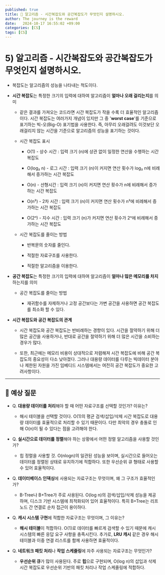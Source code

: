 ```yaml
---
published: true
title: 🤍 알고리즘 - 시간복잡도와 공간복잡도가 무엇인지 설명하시오.
author: The journey is the reward
date:   2024-10-17 16:55:02 +09:00
categories: [CS]
tags: [CS]
---
```


# 5) 알고리즘 - 시간복잡도와 공간복잡도가 무엇인지 설명하시오.

- 복잡도는 알고리즘의 성능을 나타내는 척도이다.

- **시간 복잡도**는 특정한 크기의 입력에 대하여 알고리즘이 **얼마나 오래 걸리는지**를 의미

	- 같은 결과를 가져오는 코드라면 시간 복잡도가 작을 수록 더 효율적인 알고리즘이다. 시간 복잡도는 여러가지 개념이 있지만 그 중 '**worst case**'를 기준으로 표기하는 빅-오(Big-O) 표기법을 사용한다. 즉, 아무리 오래걸려도 이것보단 오래걸리지 않는 시간을 기준으로 알고리즘의 성능을 표기하는 것이다.

	- 시간 복잡도 표시

		- O(1) - 상수 시간 : 입력 크기 (n)에 상관 없이 일정한 연산을 수행하는 시간 복잡도

		- O(log₂ n) - 로그 시간 : 입력 크기 (n)이 커지면 연산 횟수가 log₂ n에 비례해서 증가하는 시간 복잡도

		- O(n) - 선형시간 : 입력 크기 (n)이 커지면 연산 횟수가 n에 비례해서 증가하는 시간 복잡도
		- O(n²) - 2차 시간 : 입력 크기 (n)이 커지면 연산 횟수가 n²에 비례해서 증가하는 시간 복잡도

		- O(2ⁿ) - 지수 시간 : 입력 크기 (n)가 커지면 연산 횟수가 2ⁿ에 비례해서 증가하는 시간 복잡도


	- 시간 복잡도를 줄이는 방법

		- 반복문의 숫자를 줄인다.

		- 적절한 자료구조를 사용한다.

		- 적절한 알고리즘을 이용한다.

- **공간 복잡도**는 특정한 크기의 입력에 대하여 알고리즘이 **얼마나 많은 메모리를 차지**하는지를 의미

	- 공간 복잡도를 줄이는 방법

		- 재귀함수를 자제하거나 고정 공간보다는 가변 공간을 사용하면 공간 복잡도를 최소화 할 수 있다.


- **시간 복잡도와 공간 복잡도의 관계**

	- 시간 복잡도와 공간 복잡도는 반비례하는 경향이 있다. 시간을 절약하기 위해 더 많은 공간을 사용하거나, 반대로 공간을 절약하기 위해 더 많은 시간을 소비하는 경우가 많다. 

	- 또한, 최근에는 메모리 비용이 상대적으로 저렴해져 시간 복잡도에 비해 공간 복잡도의 중요성이 다소 낮아졌다. 그러나 대용량 데이터를 다루는 빅데이터 분야나 제한된 자원을 가진 임베디드 시스템에서는 여전히 공간 복잡도가 중요한 고려사항이다.

---

## 🧾 예상 질문

- Q. **대용량 데이터를 처리**해야 할 때 어떤 자료구조를 선택할 것인가? 이유는?

	- 해시 테이블을 선택할 것이다. O(1)의 평균 검색/삽입/삭제 시간 복잡도로 대용량 데이터를 효율적으로 처리할 수 있기 때문이다. 다만 최악의 경우 충돌로 인해 O(n)이 될 수 있다는 점을 고려해야 한다.

- Q. **실시간으로 데이터를 정렬**해야 하는 상황에서 어떤 정렬 알고리즘을 사용할 것인가?

	- 힙 정렬을 사용할 것. O(nlogn)의 일관된 성능을 보이며, 실시간으로 들어오는 데이터를 정렬된 상태로 유지하기에 적합하다. 또한 우선순위 큐 형태로 사용할 수 있어 효율적이다.

- Q. **데이터베이스 인덱싱**에 사용되는 자료구조는 무엇이며, 왜 그 구조가 효율적인가?

	- B-Tree나 B+Tree가 주로 사용된다.  O(log n)의 검색/삽입/삭제 성능을 제공하며, 디스크 기반 시스템에 최적화되어 있어 효율적이다. 특히 B+Tree는 리프 노드 간 연결로 순차 접근이 용이하다.

- Q. **캐시 시스템 구현**에 적합한 자료구조는 무엇이며, 그 이유는?  

	- **해시 테이블**이 적합하다. O(1)로 데이터를 빠르게 검색할 수 있기 때문에 캐시 시스템의 빠른 응답 요구 사항을 충족시킨다. 추가로, **LRU 캐시** 같은 경우 해시 테이블과 이중 연결 리스트를 함께 사용하면 효율적이다.

  
- Q. **네트워크 패킷 처리**나 **작업 스케줄링**에 자주 사용되는 자료구조는 무엇인가?  

	- **우선순위 큐**가 많이 사용된다. 주로 **힙**으로 구현되며, O(log n)의 삽입과 삭제 시간 복잡도로 우선순위 기반의 패킷 처리나 작업 스케줄링에 적합하다.